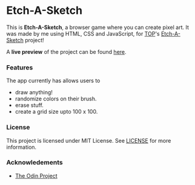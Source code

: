 # Etch-A-Sketch

This is **Etch-A-Sketch**, a browser game where you can create pixel art. It was made by me using HTML, CSS and JavaScript, for [TOP](https://www.theodinproject.com)'s [Etch-A-Sketch](https://www.theodinproject.com/lessons/foundations-etch-a-sketch) project!

A **live preview** of the project can be found [here](https://sh4dman23.github.io/etch-a-sketch).

### Features
The app currently has allows users to
- draw anything!
- randomize colors on their brush.
- erase stuff.
- create a grid size upto 100 x 100.

### License
This project is licensed under MIT License. See [LICENSE](./LICENSE) for more information.

### Acknowledements
- [The Odin Project](https://www.theodinproject.com)
